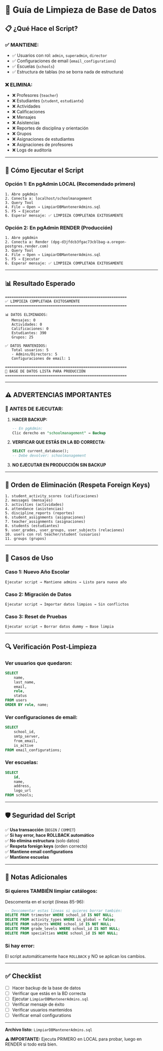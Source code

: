 # 🧹 Guía de Limpieza de Base de Datos

## 📋 **¿Qué Hace el Script?**

### ✅ **MANTIENE:**
- ✅ Usuarios con rol: `admin`, `superadmin`, `director`
- ✅ Configuraciones de email (`email_configurations`)
- ✅ Escuelas (`schools`)
- ✅ Estructura de tablas (no se borra nada de estructura)

### ❌ **ELIMINA:**
- ❌ Profesores (`teacher`)
- ❌ Estudiantes (`student`, `estudiante`)
- ❌ Actividades
- ❌ Calificaciones
- ❌ Mensajes
- ❌ Asistencias
- ❌ Reportes de disciplina y orientación
- ❌ Grupos
- ❌ Asignaciones de estudiantes
- ❌ Asignaciones de profesores
- ❌ Logs de auditoría

---

## 🚀 **Cómo Ejecutar el Script**

### **Opción 1: En pgAdmin LOCAL (Recomendado primero)**

```
1. Abre pgAdmin
2. Conecta a: localhost/schoolmanagement
3. Query Tool
4. File → Open → LimpiarDBMantenerAdmins.sql
5. F5 → Ejecutar
6. Esperar mensaje: ✅ LIMPIEZA COMPLETADA EXITOSAMENTE
```

### **Opción 2: En pgAdmin RENDER (Producción)**

```
1. Abre pgAdmin
2. Conecta a: Render (dpg-d3jfdcb3fgac73cblbag-a.oregon-postgres.render.com)
3. Query Tool
4. File → Open → LimpiarDBMantenerAdmins.sql
5. F5 → Ejecutar
6. Esperar mensaje: ✅ LIMPIEZA COMPLETADA EXITOSAMENTE
```

---

## 📊 **Resultado Esperado**

```
========================================================
✅ LIMPIEZA COMPLETADA EXITOSAMENTE
========================================================

📊 DATOS ELIMINADOS:
   Mensajes: 0
   Actividades: 0
   Calificaciones: 0
   Estudiantes: 390
   Grupos: 25

✅ DATOS MANTENIDOS:
   Total usuarios: 5
   - Admins/Directors: 5
   Configuraciones de email: 1

========================================================
🎯 BASE DE DATOS LISTA PARA PRODUCCIÓN
========================================================
```

---

## ⚠️ **ADVERTENCIAS IMPORTANTES**

### 🔴 **ANTES DE EJECUTAR:**

1. **HACER BACKUP:**
   ```sql
   -- En pgAdmin:
   Clic derecho en "schoolmanagement" → Backup
   ```

2. **VERIFICAR QUE ESTÁS EN LA BD CORRECTA:**
   ```sql
   SELECT current_database();
   -- Debe devolver: schoolmanagement
   ```

3. **NO EJECUTAR EN PRODUCCIÓN SIN BACKUP**

---

## 🔄 **Orden de Eliminación (Respeta Foreign Keys)**

```
1. student_activity_scores (calificaciones)
2. messages (mensajes)
3. activities (actividades)
4. attendance (asistencias)
5. discipline_reports (reportes)
6. student_assignments (asignaciones)
7. teacher_assignments (asignaciones)
8. students (estudiantes)
9. user_grades, user_groups, user_subjects (relaciones)
10. users con rol teacher/student (usuarios)
11. groups (grupos)
```

---

## 🎯 **Casos de Uso**

### **Caso 1: Nuevo Año Escolar**
```
Ejecutar script → Mantiene admins → Listo para nuevo año
```

### **Caso 2: Migración de Datos**
```
Ejecutar script → Importar datos limpios → Sin conflictos
```

### **Caso 3: Reset de Pruebas**
```
Ejecutar script → Borrar datos dummy → Base limpia
```

---

## 🔍 **Verificación Post-Limpieza**

### **Ver usuarios que quedaron:**
```sql
SELECT 
    name,
    last_name,
    email,
    role,
    status
FROM users
ORDER BY role, name;
```

### **Ver configuraciones de email:**
```sql
SELECT 
    school_id,
    smtp_server,
    from_email,
    is_active
FROM email_configurations;
```

### **Ver escuelas:**
```sql
SELECT 
    id,
    name,
    address,
    logo_url
FROM schools;
```

---

## 🛡️ **Seguridad del Script**

✅ **Usa transacción** (`BEGIN` / `COMMIT`)  
✅ **Si hay error, hace ROLLBACK automático**  
✅ **No elimina estructura** (solo datos)  
✅ **Respeta foreign keys** (orden correcto)  
✅ **Mantiene email configurations**  
✅ **Mantiene escuelas**

---

## 📝 **Notas Adicionales**

### **Si quieres TAMBIÉN limpiar catálogos:**

Descomenta en el script (líneas 85-96):
```sql
-- Descomentar estas líneas si quieres borrar también:
DELETE FROM trimester WHERE school_id IS NOT NULL;
DELETE FROM activity_types WHERE is_global = false;
DELETE FROM subjects WHERE school_id IS NOT NULL;
DELETE FROM grade_levels WHERE school_id IS NOT NULL;
DELETE FROM specialties WHERE school_id IS NOT NULL;
```

### **Si hay error:**

El script automáticamente hace `ROLLBACK` y NO se aplican los cambios.

---

## ✅ **Checklist**

- [ ] Hacer backup de la base de datos
- [ ] Verificar que estás en la BD correcta
- [ ] Ejecutar `LimpiarDBMantenerAdmins.sql`
- [ ] Verificar mensaje de éxito
- [ ] Verificar usuarios mantenidos
- [ ] Verificar email configurations

---

**Archivo listo:** `LimpiarDBMantenerAdmins.sql`

**⚠️ IMPORTANTE:** Ejecuta PRIMERO en LOCAL para probar, luego en RENDER si todo está bien.

